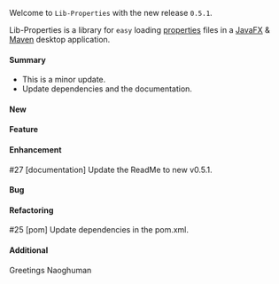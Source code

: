 Welcome to `Lib-Properties` with the new release `0.5.1`.

Lib-Properties is a library for `easy` loading [properties] files in a [JavaFX] 
&amp; [Maven] desktop application.



#### Summary
* This is a minor update.
* Update dependencies and the documentation.



#### New



#### Feature



#### Enhancement
#27 [documentation] Update the ReadMe to new v0.5.1.



#### Bug



#### Refactoring
#25 [pom] Update dependencies in the pom.xml.



#### Additional



Greetings
Naoghuman



[//]: # (Issues which will be integrated in this release)



[//]: # (Links)
[JavaFX]:http://docs.oracle.com/javase/8/javase-clienttechnologies.htm
[Maven]:http://maven.apache.org/
[properties]:http://en.wikipedia.org/wiki/.properties
